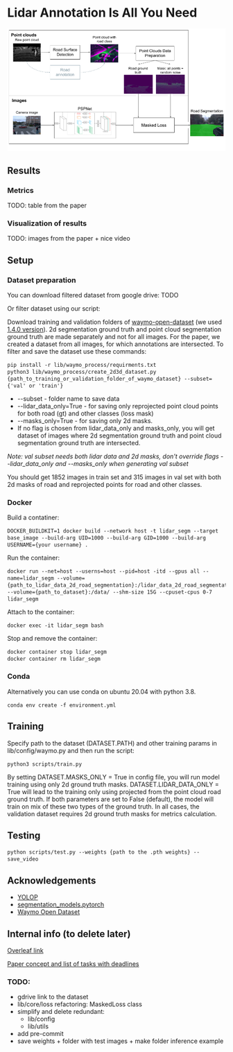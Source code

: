 # Lidar Annotation Is All You Need
![scheme](pictures/scheme.png)
## Results

### Metrics
TODO: table from the paper

### Visualization of results
TODO: images from the paper + nice video

## Setup
### Dataset preparation

You can download filtered dataset from google drive: TODO

Or filter dataset using our script:

Download training and validation folders of [waymo-open-dataset](https://github.com/waymo-research/waymo-open-dataset) (we used [1.4.0 version](https://console.cloud.google.com/storage/browser/waymo_open_dataset_v_1_4_0/individual_files?pageState=(%22StorageObjectListTable%22:(%22f%22:%22%255B%255D%22))&prefix=&forceOnObjectsSortingFiltering=false)). 2d segmentation ground truth and point cloud segmentation ground truth are made separately and not for all images. For the paper, we created a dataset from all images, for which annotations are intersected. To filter and save the dataset use these commands: 
```shell
pip install -r lib/waymo_process/requirments.txt
python3 lib/waymo_process/create_2d3d_dataset.py {path_to_training_or_validation_folder_of_waymo_dataset} --subset={'val' or 'train'}
```
- --subset - folder name to save data
- --lidar_data_only=True - for saving only reprojected point cloud points for both road (gt) and other classes (loss mask)
- --masks_only=True - for saving only 2d masks.
- If no flag is chosen from lidar_data_only and masks_only, you will get dataset of images where 2d segmentation ground truth and point cloud segmentation ground truth are intersected. 

_Note: val subset needs both lidar data and 2d masks, don't override flags --lidar_data_only and --masks_only when generating val subset_

You should get 1852 images in train set and 315 images in val set with both 2d masks of road and reprojected points for road and other classes. 

### Docker
Build a contatiner:
```shell
DOCKER_BUILDKIT=1 docker build --network host -t lidar_segm --target base_image --build-arg UID=1000 --build-arg GID=1000 --build-arg USERNAME={your username} .
```

Run the container:
```shell
docker run --net=host --userns=host --pid=host -itd --gpus all --name=lidar_segm --volume={path_to_lidar_data_2d_road_segmentation}:/lidar_data_2d_road_segmentation --volume={path_to_dataset}:/data/ --shm-size 15G --cpuset-cpus 0-7 lidar_segm
```

Attach to the container:
```shell
docker exec -it lidar_segm bash
```

Stop and remove the container:
```shell
docker container stop lidar_segm
docker container rm lidar_segm
```

### Conda
Alternatively you can use conda on ubuntu 20.04 with python 3.8.
```shell
conda env create -f environment.yml
```

## Training
Specify path to the dataset (DATASET.PATH) and other training params in lib/config/waymo.py and then run the script:
```shell
python3 scripts/train.py
```

By setting DATASET.MASKS_ONLY = True in config file, you will run model training using only 2d ground truth masks. DATASET.LIDAR_DATA_ONLY = True will lead to the training only using projected from the point cloud road ground truth. If both parameters are set to False (default), the model will train on mix of these two types of the ground truth. In all cases, the validation dataset requires 2d ground truth masks for metrics calculation. 

## Testing
```shell
python scripts/test.py --weights {path to the .pth weights} --save_video
```

## Acknowledgements
* [YOLOP](https://github.com/hustvl/YOLOP)
* [segmentation_models.pytorch](https://github.com/qubvel/segmentation_models.pytorch)
* [Waymo Open Dataset](https://github.com/waymo-research/waymo-open-dataset)


## Internal info (to delete later)
[Overleaf link](https://www.overleaf.com/1696216323nwdndpcgrhwx) 

[Paper concept and list of tasks with deadlines](https://evocargo.atlassian.net/wiki/spaces/PER/pages/717815826/-+Lidar+data+is+all+you+need+for+2d+road+segmentation)

### TODO:
* gdrive link to the dataset
* lib/core/loss refactoring: MaskedLoss class
* simplify and delete redundant:
    * lib/config
    * lib/utils
* add pre-commit 
* save weights + folder with test images + make folder inference example